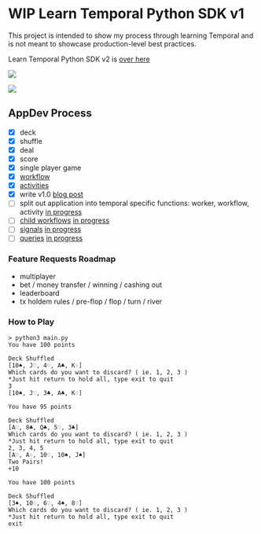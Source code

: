 # WIP Learn Temporal Python SDK v1
This project is intended to show my process through learning Temporal and is not meant to showcase production-level best practices.

Learn Temporal Python SDK v2 is [over here](https://github.com/rainleander/learn-temporal-python-SDK-v2)

![](https://github.com/rainleander/learn-temporal-pythonSDK/blob/main/Studio_Project.gif)

![](https://github.com/rainleander/learn-temporal-pythonSDK/blob/main/Poker_Screen_Caps%20(3).gif)

## AppDev Process
- [x] deck
- [x] shuffle
- [x] deal
- [x] score
- [x] single player game 
- [x] [workflow](https://docs.temporal.io/application-development/foundations) 
- [x] [activities](https://docs.temporal.io/application-development/features) 
- [x] write v1.0 [blog post](https://temporal.io/blog/python-sdk-your-first-application)
- [ ] split out application into temporal specific functions: worker, workflow, activity [in progress](https://github.com/rainleander/learn-temporal-python-SDK-v2)
- [ ] [child workflows](https://docs.temporal.io/workflows#child-workflow) [in progress](https://github.com/rainleander/learn-temporal-python-SDK-v2)
- [ ] [signals](https://docs.temporal.io/concepts/what-is-a-signal/) [in progress](https://github.com/rainleander/learn-temporal-python-SDK-v2)
- [ ] [queries](https://docs.temporal.io/concepts/what-is-a-query/) [in progress](https://github.com/rainleander/learn-temporal-python-SDK-v2)

### Feature Requests Roadmap
- multiplayer
- bet / money transfer / winning / cashing out
- leaderboard
- tx holdem rules / pre-flop / flop / turn / river

### How to Play
~~~
> python3 main.py
You have 100 points

Deck Shuffled
[10♠, J♡, 4♡, A♣, K♢]
Which cards do you want to discard? ( ie. 1, 2, 3 )
*Just hit return to hold all, type exit to quit
3
[10♠, J♡, 3♣, A♣, K♢]

You have 95 points

Deck Shuffled
[A♡, 8♣, Q♣, 5♡, 3♣]
Which cards do you want to discard? ( ie. 1, 2, 3 )
*Just hit return to hold all, type exit to quit
2, 3, 4, 5
[A♡, A♢, 10♡, 10♠, J♠]
Two Pairs!
+10

You have 100 points

Deck Shuffled
[3♠, 10♢, 6♡, 4♠, 8♡]
Which cards do you want to discard? ( ie. 1, 2, 3 )
*Just hit return to hold all, type exit to quit
exit
~~~
